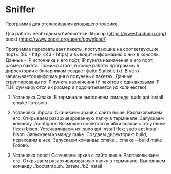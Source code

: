 # Sniffer

Программа для отслеживания входящего трафика.

Для работы необходимы библиотеки: 
      libpcap (https://www.tcpdump.org/)
      boost (https://www.boost.org/users/download/)
      
Программа перехватывает пакеты, поступающие на соответвующие порты (80 - http, 443 - https) и выводит информацию о них в консоль.
Данные - IP источника и его порт, IP пункта назначения и его порт, размер пакета.
Помимо этого, в конце работы программы в дирректории с бинарником создает файл Statistic.txt. В него записывается информация о полученых пакетах. Данные сгруппированы по IP пункта назначения (У пакетов с одинаковыми IP П.Н. суммируются их размер и подсчитывается их количество).

1) Установка Cmake:
      В терминале выполняем команду: sudo apt install cmake
 Готовою
 
 2) Установка libpcap:
      Скачиваем архив с сайта выше. Распаковываем его. Открываем разархивированную папку в терминале. Запускаем команду ./configure. Возможно появятся ошибки всвязи с отсутвием flex и bison. 
      Устанавливаем их: sudo apt install flex; sudo apt install bison.
      Запускаем команду make.
      Создаем директорию build, переходим в нее. Запускаем команды:
            cmake ..
            cmake --build
            make
 Готово.
 
 3) Установка boost:
      Скачиваем архив с сайта выше. Распаковываем его. Открываем разархивированную папку в терминале. Выполняем команду ./bootstrap.sh. Затем ./b2 install

 
